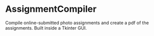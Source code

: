 # AssignmentCompiler
Compile online-submitted photo assignments and create a pdf of the assignments. Built inside a Tkinter GUI. 

